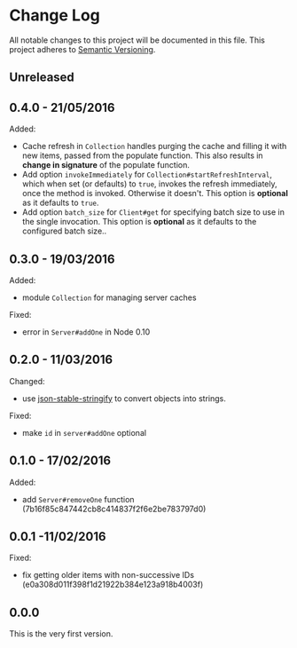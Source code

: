 
# Change Log

All notable changes to this project will be documented in this file.
This project adheres to [Semantic Versioning](http://semver.org/).


## Unreleased


## 0.4.0 - 21/05/2016

Added:

* Cache refresh in `Collection` handles purging the cache and filling it with
  new items, passed from the populate function. This also results in
  **change in signature** of the populate function.
* Add option `invokeImmediately` for `Collection#startRefreshInterval`,
  which when set (or defaults) to `true`, invokes the refresh immediately,
  once the method is invoked. Otherwise it doesn't.
  This option is **optional** as it defaults to `true`.
* Add option `batch_size` for `Client#get` for specifying batch size to use
  in the single invocation. This option is **optional** as it defaults
  to the configured batch size..


## 0.3.0 - 19/03/2016

Added:

* module `Collection` for managing server caches

Fixed:

* error in `Server#addOne` in Node 0.10


## 0.2.0 - 11/03/2016

Changed:

* use [json-stable-stringify](https://github.com/substack/json-stable-stringify)
  to convert objects into strings.

Fixed:

* make `id` in `server#addOne` optional


## 0.1.0 - 17/02/2016

Added:

* add `Server#removeOne` function (7b16f85c847442cb8c414837f2f6e2be783797d0)


## 0.0.1 -11/02/2016

Fixed:

* fix getting older items with non-successive IDs (e0a308d011f398f1d21922b384e123a918b4003f)


## 0.0.0

This is the very first version.
